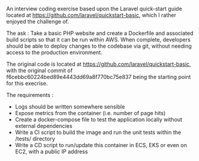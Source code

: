 An interview coding exercise based upon the Laravel quick-start guide
located at https://github.com/laravel/quickstart-basic, which I rather
enjoyed the challenge of.


The ask :
Take a basic PHP website and create a Dockerfile and associated build
scripts so that it can be run within AWS.  When complete, developers
should be able to deploy changes to the codebase via git, without
needing access to the production environment.

The original code is located at https://github.com/laravel/quickstart-basic,
with the original commit of f6cebbc60224bed89e4443dd69a8f770bc75e837 being
the starting point for this execrise.


The requirements :
* Logs should be written somewhere sensible
* Expose metrics from the container (i.e. number of page hits)
* Create a docker-compose file to test the application locally without
external dependencies
* Write a CI script to build the image and run the unit tests within the
/tests/ directory
* Write a CD script to run/update this container in ECS, EKS or even on EC2,
with a public IP address
